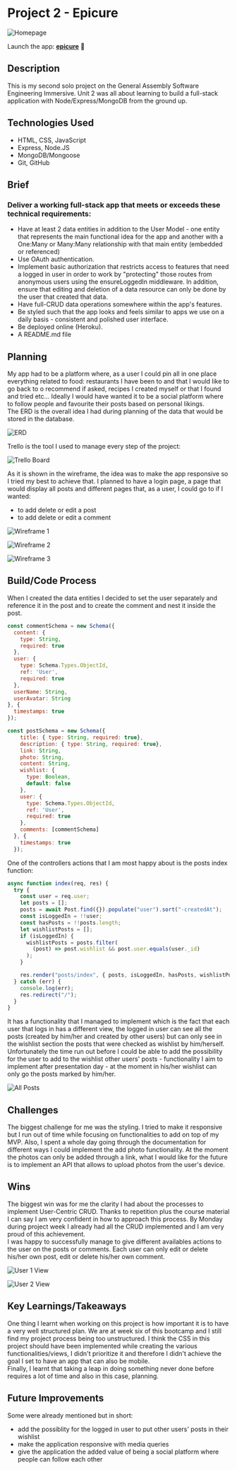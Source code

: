 # Project 2 - Epicure

![Homepage](/public/images/README-photos/homepage.png "HomePage")

Launch the app: **[epicure](https://vast-brook-71035-0d5000787e44.herokuapp.com)** :fork_and_knife:


## Description

<p>This is my second solo project on the General Assembly Software Engineering Immersive. Unit 2 was all about learning to build a full-stack application with Node/Express/MongoDB from the ground up.</p>

## Technologies Used

- HTML, CSS, JavaScript
- Express, Node.JS
- MongoDB/Mongoose
- Git, GitHub 

## Brief

### Deliver a working full-stack app that meets or exceeds these technical requirements:
-  Have at least 2 data entities in addition to the User Model - one entity that represents the main functional idea for the app and another with a One:Many or Many:Many relationship with that main entity (embedded or referenced)
- Use OAuth authentication.
- Implement basic authorization that restricts access to features that need a logged in user in order to work by "protecting" those routes from anonymous users using the ensureLoggedIn middleware. In addition, ensure that editing and deletion of a data resource can only be done by the user that created that data.
- Have full-CRUD data operations somewhere within the app's features.
- Be styled such that the app looks and feels similar to apps we use on a daily basis - consistent and polished user interface.
- Be deployed online (Heroku).
- A README.md file

## Planning

<p> My app had to be a platform where, as a user I could pin all in one place everything related to food: restaurants I have been to and that I would like to go back to o recommend if asked, recipes I created myself or that I found and tried etc… Ideally I would have wanted it to be a social platform where to follow people and favourite their posts based on personal likings.<br>
The ERD is the overall idea I had during planning of the data that would be stored in the database.</p>

![ERD](/public/images/README-photos/ERD.png "ERD")

<p>Trello is the tool I used to manage every step of the project:</p>

![Trello Board](/public/images/README-photos/trello.png "Trello board")

<p>As it is shown in the wireframe, the idea was to make the app responsive so I tried my best to achieve that. I planned to have a login page, a page that would display all posts and different pages that, as a user, I could go to if I wanted:</p>

- to add delete or edit a post<br>
- to add delete or edit a comment<br>

![Wireframe 1](/public/images/README-photos/Wireframe01.png "Wireframe 1")

![Wireframe 2](/public/images/README-photos/Wireframe02.png "Wireframe 2")

![Wireframe 3](/public/images/README-photos/Wireframe03.png "Wireframe 3")

## Build/Code Process

<p>When I created the data entities I decided to set the user separately and reference it in the post and to create the comment and nest it inside the post.</p>

```JavaScript
const commentSchema = new Schema({
  content: {
    type: String,
    required: true
  },
  user: {
    type: Schema.Types.ObjectId,
    ref: 'User',
    required: true
  },
  userName: String,
  userAvatar: String
}, {
  timestamps: true
});

const postSchema = new Schema({
    title: { type: String, required: true},
    description: { type: String, required: true},
    link: String,
    photo: String,
    content: String,
    wishlist: {
      type: Boolean,
      default: false
    },
    user: {
      type: Schema.Types.ObjectId,
      ref: 'User',
      required: true
    },
    comments: [commentSchema]
  }, {
    timestamps: true
  });
```
<p>One of the controllers actions that I am most happy about is the posts index function:</p>

```JavaScript
async function index(req, res) {
  try {
    const user = req.user;
    let posts = [];
    posts = await Post.find({}).populate("user").sort("-createdAt");
    const isLoggedIn = !!user;
    const hasPosts = !!posts.length;
    let wishlistPosts = [];
    if (isLoggedIn) {
      wishlistPosts = posts.filter(
        (post) => post.wishlist && post.user.equals(user._id)
      );
    }

    res.render("posts/index", { posts, isLoggedIn, hasPosts, wishlistPosts });
  } catch (err) {
    console.log(err);
    res.redirect("/");
  }
}
```
<p>It has a functionality that I managed to implement which is the fact that each user that logs in has a different view, the logged in user can see all the posts (created by him/her and created by other users) but can only see in the wishlist section the posts that were checked as wishlist by him/herself. Unfortunately the time run out before I could be able to add the possibility for the user to add to the wishlist other users' posts - functionality I aim to implement after presentation day - at the moment in his/her wishlist can only go the posts marked by him/her.</p>

![All Posts](/public/images/README-photos/posts-page.png "All Posts")

## Challenges
<p>The biggest challenge for me was the styling. I tried to make it responsive but I run out of time while focusing on functionalities to add on top of my MVP. Also, I spent a whole day going through the documentation for different ways I could implement the add photo functionality. At the moment the photos can only be added through a link, what I would like for the future is to implement an API that allows to upload photos from the user's device.</p>

## Wins
<p>The biggest win was for me the clarity I had about the processes to implement User-Centric CRUD. Thanks to repetition plus the course material I can say I am very confident in how to approach this process. By Monday during project week I already had all the CRUD implemented and I am very proud of this achievement.<br>
I was happy to successfully manage to give different availables actions to the user on the posts or comments. Each user can only edit or delete his/her own post, edit or delete his/her own comment.</p>

![User 1 View](/public/images/README-photos/user-a-view.png "User 1 view")

![User 2 View](/public/images/README-photos/user-b-view.png "User 2 view")

## Key Learnings/Takeaways
<p>One thing I learnt when working on this project is how important it is to have a very well structured plan. We are at week six of this bootcamp and I still find my project process being too unstructured. I think the CSS in this project should have been implemented while creating the various functionalities/views, I didn't prioritize it and therefore I didn't achieve the goal I set to have an app that can also be mobile.<br>
Finally, I learnt that taking a leap in doing something never done before requires a lot of time and also in this case, planning.</p>

## Future Improvements
<p>Some were already mentioned but in short:</p>

- add the possiblity for the logged in user to put other users' posts in their wishlist
- make the application responsive with media queries
- give the application the added value of being a social platform where people can follow each other

